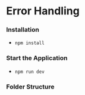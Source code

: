 # Error Handling

### Installation

- `npm install`

### Start the Application

- `npm run dev`

### Folder Structure
